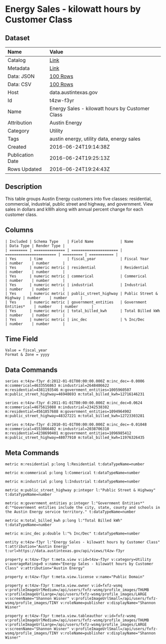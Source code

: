 # Energy Sales - kilowatt hours by Customer Class

## Dataset

| Name | Value |
| :--- | :---- |
| Catalog | [Link](https://catalog.data.gov/dataset/energy-sales-kilowatt-hours-by-customer-class) |
| Metadata | [Link](https://data.austintexas.gov/api/views/t4zw-f3yr) |
| Data: JSON | [100 Rows](https://data.austintexas.gov/api/views/t4zw-f3yr/rows.json?max_rows=100) |
| Data: CSV | [100 Rows](https://data.austintexas.gov/api/views/t4zw-f3yr/rows.csv?max_rows=100) |
| Host | data.austintexas.gov |
| Id | t4zw-f3yr |
| Name | Energy Sales - kilowatt hours by Customer Class |
| Attribution | Austin Energy |
| Category | Utility |
| Tags | austin energy, utility data, energy sales |
| Created | 2016-06-24T19:14:38Z |
| Publication Date | 2016-06-24T19:25:13Z |
| Rows Updated | 2016-06-24T19:24:43Z |

## Description

This table groups Austin Energy customers into five classes: residential, commercial, industrial, public street and highway, and government. View sales in dollars and kWh along with annual percent change for each customer class.

## Columns

```ls
| Included | Schema Type    | Field Name            | Name                    | Data Type | Render Type |
| ======== | ============== | ===================== | ======================= | ========= | =========== |
| Yes      | time           | fiscal_year           | Fiscal Year             | number    | number      |
| Yes      | numeric metric | residential           | Residential             | number    | number      |
| Yes      | numeric metric | commerical            | Commerical              | number    | number      |
| Yes      | numeric metric | industrial            | Industrial              | number    | number      |
| Yes      | numeric metric | public_street_highway | Public Street & Highway | number    | number      |
| Yes      | numeric metric | government_entities   | Government Entities*    | number    | number      |
| Yes      | numeric metric | total_billed_kwh      | Total Billed kWh        | number    | number      |
| Yes      | numeric metric | inc_dec               | % Inc/Dec               | number    | number      |
```

## Time Field

```ls
Value = fiscal_year
Format & Zone = yyyy
```

## Data Commands

```ls
series e:t4zw-f3yr d:2012-01-01T00:00:00.000Z m:inc_dec=-0.0006 m:commerical=4633556863 m:industrial=2648486622 m:residential=4381193546 m:government_entities=1005960507 m:public_street_highway=46948693 m:total_billed_kwh=12716146231

series e:t4zw-f3yr d:2011-01-01T00:00:00.000Z m:inc_dec=0.0624 m:commerical=4675615088 m:industrial=2342538382 m:residential=4561857688 m:government_entities=1094964902 m:public_street_highway=48327221 m:total_billed_kwh=12723303281

series e:t4zw-f3yr d:2010-01-01T00:00:00.000Z m:inc_dec=-0.01048 m:commerical=4553866402 m:industrial=2038706310 m:residential=4238690401 m:government_entities=1096985412 m:public_street_highway=48077910 m:total_billed_kwh=11976326435
```

## Meta Commands

```ls
metric m:residential p:long l:Residential t:dataTypeName=number

metric m:commerical p:long l:Commerical t:dataTypeName=number

metric m:industrial p:long l:Industrial t:dataTypeName=number

metric m:public_street_highway p:integer l:"Public Street & Highway" t:dataTypeName=number

metric m:government_entities p:integer l:"Government Entities*" d:"*Government entities include the city, state, county and schools in the Austin Energy service territory." t:dataTypeName=number

metric m:total_billed_kwh p:long l:"Total Billed kWh" t:dataTypeName=number

metric m:inc_dec p:double l:"% Inc/Dec" t:dataTypeName=number

entity e:t4zw-f3yr l:"Energy Sales - kilowatt hours by Customer Class" t:attribution="Austin Energy" t:url=https://data.austintexas.gov/api/views/t4zw-f3yr

property e:t4zw-f3yr t:meta.view v:id=t4zw-f3yr v:category=Utility v:averageRating=0 v:name="Energy Sales - kilowatt hours by Customer Class" v:attribution="Austin Energy"

property e:t4zw-f3yr t:meta.view.license v:name="Public Domain"

property e:t4zw-f3yr t:meta.view.owner v:id=fxfz-wsmq v:profileImageUrlMedium=/api/users/fxfz-wsmq/profile_images/THUMB v:profileImageUrlLarge=/api/users/fxfz-wsmq/profile_images/LARGE v:screenName="Shannon Wisner" v:profileImageUrlSmall=/api/users/fxfz-wsmq/profile_images/TINY v:roleName=publisher v:displayName="Shannon Wisner"

property e:t4zw-f3yr t:meta.view.tableauthor v:id=fxfz-wsmq v:profileImageUrlMedium=/api/users/fxfz-wsmq/profile_images/THUMB v:profileImageUrlLarge=/api/users/fxfz-wsmq/profile_images/LARGE v:screenName="Shannon Wisner" v:profileImageUrlSmall=/api/users/fxfz-wsmq/profile_images/TINY v:roleName=publisher v:displayName="Shannon Wisner"
```